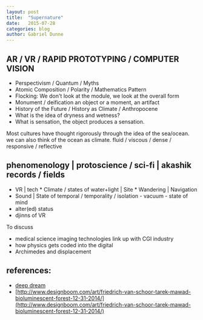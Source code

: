 ```yaml
---
layout: post
title:  "Supernature"
date:   2015-07-28
categories: blog
author: Gabriel Dunne
---
```


## AR / VR / RAPID PROTOTYPING / COMPUTER VISION

  - Perspectivism / Quantum / Myths
  - Atomic Composition / Polarity / Mathematics Pattern
  - Flocking: We don't look at the module, we look at the overall form
  - Monument / deification an object or a moment, an artifact
  - History of the Future / History as Climate /    Anthropocene
  - What is the idea of dryness and wetness? 
  - What is sensation, the object produces a sensation.

Most cultures have thought rigorously through the idea of the sea/ocean. we can also think of the ocean as climate. fluid / viscous / dense / responsive / reflective  

## phenomenology | protoscience / sci-fi | akashik records / fields
        
  - VR | tech * Climate / states of water+light | Site * Wandering | Navigation
  - Sound | State of temporal / temporality / isolation - vacuum - state of mind 
  - alter(ed) status
  - djinns of VR

To discuss

  - medical science imaging technologies link up with CGI industry
  - how physics gets coded into the digital
  - Archimedes and displacement
 
## references: 
  - [deep dream](http://googleresearch.blogspot.in/2015/07/deepdream-code-example-for-visualizing.html)
  - [http://www.designboom.com/art/friedrich-van-schoor-tarek-mawad-bioluminescent-forest-12-31-2014/](http://www.designboom.com/art/friedrich-van-schoor-tarek-mawad-bioluminescent-forest-12-31-2014/)
